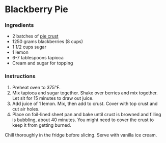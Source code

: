 # Blackberry Pie

### Ingredients

- 2 batches of [pie crust](pie-crust.md)
- 1250 grams blackberries (8 cups)
- 1 1/2 cups sugar
- 1 lemon
- 6-7 tablespoons tapioca
- Cream and sugar for topping

### Instructions

1. Preheat oven to 375&deg;F.
2. Mix tapioca and sugar together. Shake over berries and mix together. Let sit for 15 minutes to draw out juice.
3. Add juice of 1 lemon. Mix, then add to crust. Cover with top crust and cut air holes.
4. Place on foil-lined sheet pan and bake until crust is browned and filling is bubbling, about 40 minutes. You might need to cover the crust to keep it from getting burned.

Chill thoroughly in the fridge before slicing. Serve with vanilla ice cream.
